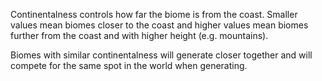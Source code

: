 Continentalness controls how far the biome is from the coast.
Smaller values mean biomes closer to the coast and higher values mean biomes
further from the coast and with higher height (e.g. mountains).

Biomes with similar continentalness will generate closer together
and will compete for the same spot in the world when generating.